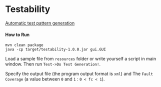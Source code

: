 # Testability
[Automatic test pattern generation](https://en.wikipedia.org/wiki/Automatic_test_pattern_generation)

#### How to Run
```text
mvn clean package
java -cp target/testability-1.0.0.jar gui.GUI
```

Load a sample file from ```resources``` folder or write yourself a script in main window.
Then run `Test->Do Test Generation!`.

Specify the output file (the program output format is `xml`) and The `Fault Coverage` (a value between `0` and `1` : `0 < fc < 1`).